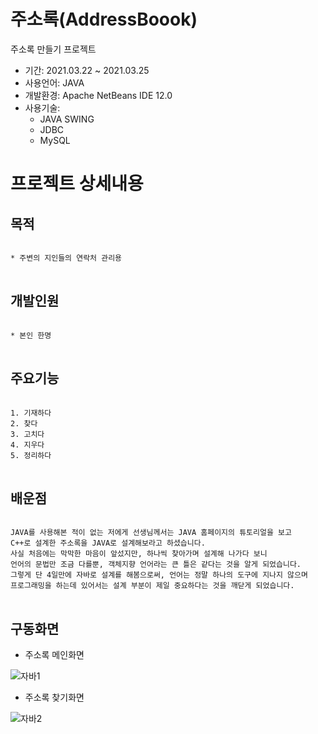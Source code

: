 # 주소록(AddressBoook)
주소록 만들기 프로젝트

* 기간: 2021.03.22 ~ 2021.03.25
* 사용언어: JAVA
* 개발환경: Apache NetBeans IDE 12.0
* 사용기술: 
  - JAVA SWING
  - JDBC
  - MySQL

프로젝트 상세내용
=============
목적
-------------
<pre>
<code>
* 주변의 지인들의 연락처 관리용
</code>
</pre>

개발인원
-------------
<pre>
<code>
* 본인 한명
</code>
</pre>

주요기능
-------------
<pre>
<code>
1. 기재하다
2. 찾다
3. 고치다
4. 지우다
5. 정리하다
</code>
</pre>


배운점
-------------
<pre>
<code>
JAVA를 사용해본 적이 없는 저에게 선생님께서는 JAVA 홈페이지의 튜토리얼을 보고 
C++로 설계한 주소록을 JAVA로 설계해보라고 하셨습니다.
사실 처음에는 막막한 마음이 앞섰지만, 하나씩 찾아가며 설계해 나가다 보니
언어의 문법만 조금 다를뿐, 객체지향 언어라는 큰 틀은 같다는 것을 알게 되었습니다.
그렇게 단 4일만에 자바로 설계를 해봄으로써, 언어는 정말 하나의 도구에 지나지 않으며
프로그래밍을 하는데 있어서는 설계 부분이 제일 중요하다는 것을 깨닫게 되었습니다.
</code>
</pre>

구동화면
-------------
* 주소록 메인화면

![자바1](https://user-images.githubusercontent.com/63482037/146290758-732bedfa-4dc5-4820-8019-50d00ced0e90.PNG)


* 주소록 찾기화면

![자바2](https://user-images.githubusercontent.com/63482037/146290800-6acaf076-e7d2-479d-9316-862434083ff5.PNG)
